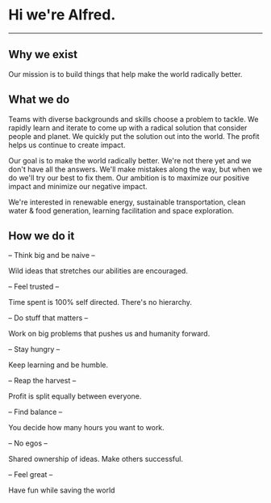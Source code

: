 # Hi we're Alfred.

---

## Why we exist 
Our mission is to build things that help make the world radically better.  


## What we do
Teams with diverse backgrounds and skills choose a problem to tackle. We rapidly learn and iterate to come up with a radical solution that consider people and planet. We quickly put the solution out into the world. The profit helps us continue to create impact.

Our goal is to make the world radically better. We're not there yet and we don't have all the answers. We'll make mistakes along the way, but when we do we'll try our best to fix them. Our ambition is to maximize our positive impact and minimize our negative impact. 

We're interested in renewable energy, sustainable transportation, clean water & food generation, learning facilitation and space exploration. 



## How we do it

– Think big and be naive –

Wild ideas that stretches our abilities are encouraged.

– Feel trusted –

Time spent is 100% self directed. There's no hierarchy.

– Do stuff that matters –

Work on big problems that pushes us and humanity forward.

– Stay hungry –

Keep learning and be humble.

– Reap the harvest –

Profit is split equally between everyone.

– Find balance –

You decide how many hours you want to work.

– No egos –

Shared ownership of ideas. Make others successful.

– Feel great –

Have fun while saving the world
